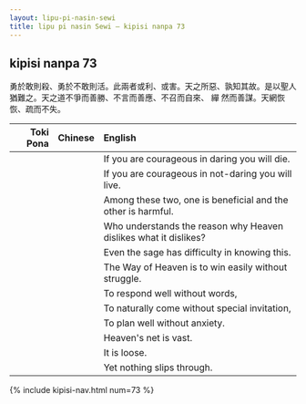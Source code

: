 ```yaml
---
layout: lipu-pi-nasin-sewi
title: lipu pi nasin Sewi — kipisi nanpa 73
---
```


## kipisi nanpa 73

勇於敢則殺、勇於不敢則活。此兩者或利、或害。天之所惡、孰知其故。是以聖人猶難之。天之道不爭而善勝、不言而善應、不召而自來、 繟 然而善謀。天網恢恢、疏而不失。

| Toki Pona | Chinese | English
|-:|:-:|:-
|  |  | If you are courageous in daring you will die.
|  |  | If you are courageous in not-daring you will live.
|  |  | Among these two, one is beneficial and the other is harmful.
|  |  | Who understands the reason why Heaven dislikes what it dislikes?
|  |  | Even the sage has difficulty in knowing this.
|  |  | The Way of Heaven is to win easily without struggle.
|  |  | To respond well without words,
|  |  | To naturally come without special invitation,
|  |  | To plan well without anxiety.
|  |  | Heaven's net is vast.
|  |  | It is loose.
|  |  | Yet nothing slips through.

{% include kipisi-nav.html num=73 %}
